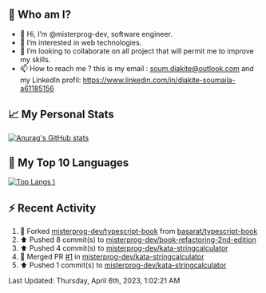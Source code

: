 ## **🔎 Who am I?**
- 👋 Hi, I’m @misterprog-dev, software engineer.
- 👀 I’m interested in web technologies.
- 💞️ I’m looking to collaborate on all project that will permit me to improve my skills.
- 📫 How to reach me ? this is my email : soum.diakite@outlook.com and my LinkedIn profil: https://www.linkedin.com/in/diakite-soumaila-a61185156


## **📈 My Personal Stats**
[![Anurag's GitHub stats](https://github-readme-stats.vercel.app/api?username=misterprog-dev&count_private=true&show_icons=true)](https://github.com/anuraghazra/github-readme-stats)

## **📣 My Top 10 Languages**
[![Top Langs](https://github-readme-stats.vercel.app/api/top-langs/?username=misterprog-dev&langs_count=10&layout=compact&hide=html,css&hide_title=true&&&show_icons=true)
)](https://github.com/anuraghazra/github-readme-stats)

## **⚡ Recent Activity**
<!--RECENT_ACTIVITY:start-->
1. 🔱 Forked [misterprog-dev/typescript-book](https://github.com/misterprog-dev/typescript-book) from [basarat/typescript-book](https://github.com/basarat/typescript-book)<br>
2. ⬆️ Pushed 8 commit(s) to [misterprog-dev/book-refactoring-2nd-edition](https://github.com/misterprog-dev/book-refactoring-2nd-edition)<br>
3. ⬆️ Pushed 4 commit(s) to [misterprog-dev/kata-stringcalculator](https://github.com/misterprog-dev/kata-stringcalculator)<br>
4. 🎉 Merged PR [#1](https://github.com/misterprog-dev/kata-stringcalculator/pull/1) in [misterprog-dev/kata-stringcalculator](https://github.com/misterprog-dev/kata-stringcalculator)<br>
5. ⬆️ Pushed 1 commit(s) to [misterprog-dev/kata-stringcalculator](https://github.com/misterprog-dev/kata-stringcalculator)<br>
<!--RECENT_ACTIVITY:end-->
<!--RECENT_ACTIVITY:last_update-->
Last Updated: Thursday, April 6th, 2023, 1:02:21 AM
<!--RECENT_ACTIVITY:last_update_end-->

<!---
misterprog-dev/misterprog-dev is a ✨ special ✨ repository because its `README.md` (this file) appears on your GitHub profile.
You can click the Preview link to take a look at your changes.
--->


